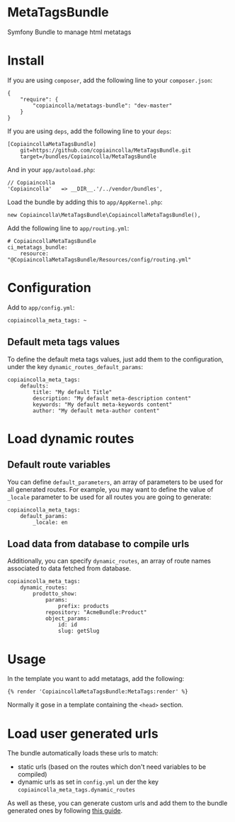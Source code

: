 MetaTagsBundle
==============

Symfony Bundle to manage html metatags

# Install

If you are using `composer`, add the following line to your `composer.json`:


    {
        "require": {
            "copiaincolla/metatags-bundle": "dev-master"
        }
    }

If you are using `deps`, add the following line to your `deps`:
    
    [CopiaincollaMetaTagsBundle]
        git=https://github.com/copiaincolla/MetaTagsBundle.git
        target=/bundles/Copiaincolla/MetaTagsBundle    

And in your `app/autoload.php`:

    // Copiaincolla
    'Copiaincolla'   => __DIR__.'/../vendor/bundles',

Load the bundle by adding this to `app/AppKernel.php`:

    new Copiaincolla\MetaTagsBundle\CopiaincollaMetaTagsBundle(),

Add the following line to `app/routing.yml`:

    # CopiaincollaMetaTagsBundle
    ci_metatags_bundle:
        resource: "@CopiaincollaMetaTagsBundle/Resources/config/routing.yml"
    
# Configuration

Add to `app/config.yml`:

    copiaincolla_meta_tags: ~
    
## Default meta tags values

To define the default meta tags values, just add them to the configuration, under the key `dynamic_routes_default_params`:

    copiaincolla_meta_tags:
        defaults:
            title: "My default Title"
            description: "My default meta-description content"
            keywords: "My default meta-keywords content"
            author: "My default meta-author content"
    
# Load dynamic routes
    
## Default route variables
    
You can define `default_parameters`, an array of parameters to be used for all generated routes. For example, you may want to define the value of `_locale` parameter to be used for all routes you are going to generate:
    
    copiaincolla_meta_tags:
        default_params:
            _locale: en

## Load data from database to compile urls

Additionally, you can specify `dynamic_routes`, an array of route names associated to data fetched from database.
        
    copiaincolla_meta_tags:
        dynamic_routes:
            prodotto_show:
                params:
                    prefix: products
                repository: "AcmeBundle:Product"
                object_params:
                    id: id
                    slug: getSlug


# Usage

In the template you want to add metatags, add the following:

    {% render 'CopiaincollaMetaTagsBundle:MetaTags:render' %}
    
Normally it gose in a template containing the `<head>` section.

# Load user generated urls

The bundle automatically loads these urls to match:
- static urls (based on the routes which don't need variables to be compiled)
- dynamic urls as set in `config.yml` un der the key `copiaincolla_meta_tags.dynamic_routes`

As well as these, you can generate custom urls and add them to the bundle generated ones by following [this guide](https://github.com/copiaincolla/MetaTagsBundle/blob/master/Resources/doc/add_custom_routes.md).
